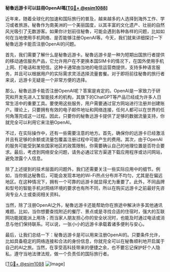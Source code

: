 **秘魯远游卡可以註冊OpenAI嗎[[TG💪+ @esim1088](https://t.me/s/esim1088)]**

近年来，随着全球化的加速和国际旅行的普及，越来越多的人选择到海外工作、学习或者旅游。秘魯作为南美洲的一个美丽国度，以其丰富的文化遗产、壮丽的自然风光吸引了无数游客。如果你计划前往秘魯，可能会遇到各种各样的问题，比如如何在当地使用手机网络、是否能够注册OpenAI等。今天，我们就来详细探讨一下秘魯远游卡能否注册OpenAI的问题。

首先，我们需要了解什么是秘魯远游卡。秘魯远游卡是一种为短期出国旅行者提供的移动通信服务产品，它允许用户在不更换本国SIM卡的情况下，在国外使用手机上网、打电话和发短信。这种卡通常由当地的电信运营商提供，支持多种语言服务，并且可以根据用户的实际需求灵活选择流量套餐。对于即将前往秘魯的旅行者来说，远游卡无疑是一个非常方便的选择。

那么，秘魯远游卡能否注册OpenAI呢？答案是肯定的。OpenAI是一家致力于研究和开发先进人工智能技术的机构，其旗下的ChatGPT等产品已经成为许多人日常生活中的重要工具。要使用这些服务，用户需要通过官方网站进行注册并创建账户。理论上，只要拥有有效的电子邮件地址和网络连接，任何人都可以在世界的任何角落完成这一过程。因此，只要你的秘魯远游卡提供了足够的数据流量支持，你就完全可以利用它来注册OpenAI。

不过，在实际操作中，还有一些需要注意的地方。首先，确保你的远游卡已经激活并且有足够的余额或流量包覆盖注册过程中可能产生的费用。其次，由于OpenAI的服务可能受到某些国家地区的政策限制，你需要确认自己的地理位置是否符合要求。最后，考虑到网络安全问题，请务必通过官方渠道下载应用程序或访问网站，避免泄露个人信息。

除了上述提到的技术层面的问题外，我们还需要关注一些实际应用中的细节。例如，当你抵达秘魯后，可能会发现本地的Wi-Fi热点分布并不均匀，尤其是在偏远地区。在这种情况下，拥有一个可靠的远游卡就显得尤为重要了。此外，不同品牌和型号的智能手机对网络环境的要求也有所不同，所以在购买远游卡之前最好先咨询专业人士或查阅相关资料。

当然，除了注册OpenAI之外，秘魯远游卡还能帮助你在旅途中解决许多其他通讯难题。比如，当你想要查找附近的餐厅、景点或是寻找合适的住宿时，强大的互联网功能就能派上用场；而当家人朋友担心你的安全状况时，也能及时通过电话或消息与他们保持联系。可以说，一张小小的远游卡承载着诸多便利与安心。

最后，让我们总结一下：秘魯远游卡是可以用来注册OpenAI的。只要条件允许，比如具备稳定的网络连接和合法的身份信息，你就完全可以在秘魯顺利地开启属于自己的AI之旅。当然，在享受高科技带来的便捷之余，也不要忘记保护好个人隐私，遵守当地法律法规，做一个负责任的国际旅行者。

[[TG💪+ @esim1088](https://t.me/s/esim1088) ![Image](https://i.postimg.cc/4NQfJmqS/Snipaste-2025-05-13-00-14-12.png)]